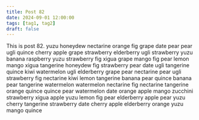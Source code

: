 ```yaml
---
title: Post 82
date: 2024-09-01 12:00:00
tags: [tag1, tag2]
draft: false
---
```

This is post 82.
yuzu
honeydew
nectarine
orange
fig
grape
date
pear
pear
ugli
quince
cherry
apple
grape
strawberry
elderberry
ugli
strawberry
yuzu
banana
raspberry
yuzu
strawberry
fig
xigua
grape
mango
fig
pear
lemon
mango
xigua
tangerine
honeydew
fig
strawberry
pear
date
ugli
tangerine
quince
kiwi
watermelon
ugli
elderberry
grape
pear
nectarine
pear
ugli
strawberry
fig
nectarine
kiwi
lemon
tangerine
banana
pear
quince
banana
pear
tangerine
watermelon
watermelon
nectarine
fig
nectarine
tangerine
orange
quince
quince
pear
watermelon
date
orange
apple
mango
zucchini
strawberry
xigua
apple
yuzu
lemon
fig
pear
elderberry
apple
pear
yuzu
cherry
tangerine
strawberry
date
cherry
apple
elderberry
orange
yuzu
mango
quince
